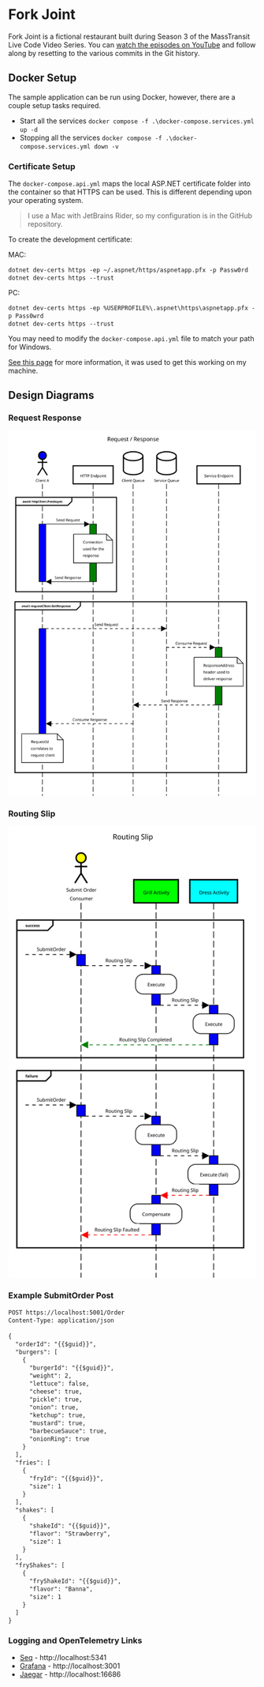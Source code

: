 # Fork Joint

Fork Joint is a fictional restaurant built during Season 3 of the MassTransit Live Code Video Series. You can [watch the episodes on YouTube](https://youtube.com/playlist?list=PLx8uyNNs1ri2JeyDGFWfCYyAjOB1GP-t1) and follow along by resetting to the various commits in the Git history.



## Docker Setup

The sample application can be run using Docker, however, there are a couple setup tasks required.

- Start all the services `docker compose -f .\docker-compose.services.yml up -d`
- Stopping all the services `docker compose -f .\docker-compose.services.yml down -v`

### Certificate Setup

The `docker-compose.api.yml` maps the local ASP.NET certificate folder into the container so that HTTPS can be used. This is different depending upon your operating system.

> I use a Mac with JetBrains Rider, so my configuration is in the GitHub repository. 

To create the development certificate:

MAC: 

```
dotnet dev-certs https -ep ~/.aspnet/https/aspnetapp.pfx -p Passw0rd
dotnet dev-certs https --trust
```

PC: 

```
dotnet dev-certs https -ep %USERPROFILE%\.aspnet\https\aspnetapp.pfx -p Pass0wrd
dotnet dev-certs https --trust
```

You may need to modify the `docker-compose.api.yml` file to match your path for Windows.

[See this page](https://docs.microsoft.com/en-us/aspnet/core/security/docker-https?view=aspnetcore-6.0) for more information, it was used to get this working on my machine.



## Design Diagrams

### Request Response

![Request Response](https://raw.githubusercontent.com/MassTransit/Sample-ForkJoint/master/assets/requestResponse.svg "Request Response")

### Routing Slip

![Routing Slip](https://raw.githubusercontent.com/MassTransit/Sample-ForkJoint/master/assets/routingSlip.svg "Routing Slip")

### Example SubmitOrder Post
```
POST https://localhost:5001/Order
Content-Type: application/json

{
  "orderId": "{{$guid}}",
  "burgers": [
    {
      "burgerId": "{{$guid}}",
      "weight": 2,
      "lettuce": false,
      "cheese": true,
      "pickle": true,
      "onion": true,
      "ketchup": true,
      "mustard": true,
      "barbecueSauce": true,
      "onionRing": true
    }
  ],
  "fries": [
    {
      "fryId": "{{$guid}}",
      "size": 1
    }
  ],
  "shakes": [
    {
      "shakeId": "{{$guid}}",
      "flavor": "Strawberry",
      "size": 1
    }
  ],
  "fryShakes": [
    {
      "fryShakeId": "{{$guid}}",
      "flavor": "Banna",
      "size": 1
    }
  ]
}
```

### Logging and OpenTelemetry Links

- [Seq](https://datalust.co/) - http://localhost:5341
- [Grafana](https://grafana.com/docs/tempo/latest/) - http://localhost:3001
- [Jaegar](https://www.jaegertracing.io/) - http://localhost:16686